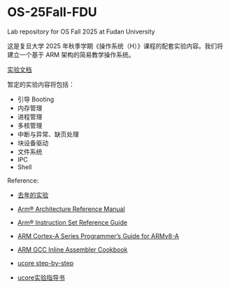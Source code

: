 # OS-25Fall-FDU

Lab repository for OS Fall 2025 at Fudan University

这是复旦大学 2025 年秋季学期《操作系统（H）》课程的配套实验内容。我们将建立一个基于 ARM 架构的简易教学操作系统。

[实验文档](https://osh2025.fducslg.com/)

暂定的实验内容将包括：

* 引导 Booting
* 内存管理
* 进程管理
* 多核管理
* 中断与异常、缺页处理
* 块设备驱动
* 文件系统
* IPC
* Shell

Reference:

- [去年的实验](https://github.com/FDUCSLG/OS-24Fall-FDU/)

- [Arm® Architecture Reference Manual](https://cs140e.sergio.bz/docs/ARMv8-Reference-Manual.pdf)
- [Arm® Instruction Set Reference Guide](https://ipads.se.sjtu.edu.cn/courses/os/reference/arm_isa.pdf)
- [ARM Cortex-A Series Programmer’s Guide for ARMv8-A](https://cs140e.sergio.bz/docs/ARMv8-A-Programmer-Guide.pdf)
- [ARM GCC Inline Assembler Cookbook](https://www.ic.unicamp.br/~celio/mc404-s2-2015/docs/ARM-GCC-Inline-Assembler-Cookbook.pdf)
- [ucore step-by-step](https://1790865014.gitbook.io/ucore-step-by-step/)
- [ucore实验指导书](https://chyyuu.gitbooks.io/ucore_os_docs/content/)
